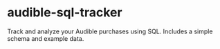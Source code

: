 # audible-sql-tracker
Track and analyze your Audible purchases using SQL. Includes a simple schema and example data.
